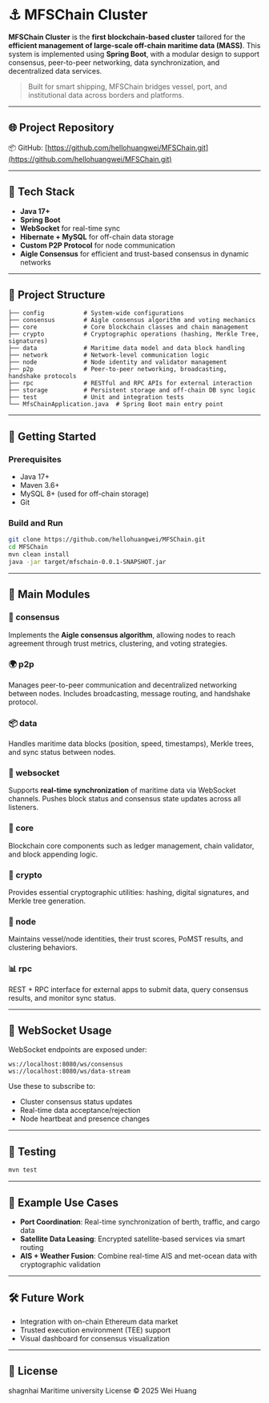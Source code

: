 
# ⚓ MFSChain Cluster

**MFSChain Cluster** is the **first blockchain-based cluster** tailored for the **efficient management of large-scale off-chain maritime data (MASS)**. This system is implemented using **Spring Boot**, with a modular design to support consensus, peer-to-peer networking, data synchronization, and decentralized data services.

> Built for smart shipping, MFSChain bridges vessel, port, and institutional data across borders and platforms.

---

## 🌐 Project Repository

📦 GitHub: [https://github.com/hellohuangwei/MFSChain.git](https://github.com/hellohuangwei/MFSChain.git)

---

## 🔧 Tech Stack

- **Java 17+**
- **Spring Boot**
- **WebSocket** for real-time sync
- **Hibernate + MySQL** for off-chain data storage
- **Custom P2P Protocol** for node communication
- **Aigle Consensus** for efficient and trust-based consensus in dynamic networks

---

## 📁 Project Structure

```
├── config           # System-wide configurations
├── consensus        # Aigle consensus algorithm and voting mechanics
├── core             # Core blockchain classes and chain management
├── crypto           # Cryptographic operations (hashing, Merkle Tree, signatures)
├── data             # Maritime data model and data block handling
├── network          # Network-level communication logic
├── node             # Node identity and validator management
├── p2p              # Peer-to-peer networking, broadcasting, handshake protocols
├── rpc              # RESTful and RPC APIs for external interaction
├── storage          # Persistent storage and off-chain DB sync logic
├── test             # Unit and integration tests
└── MfsChainApplication.java  # Spring Boot main entry point
```

---

## 🚀 Getting Started

### Prerequisites

- Java 17+
- Maven 3.6+
- MySQL 8+ (used for off-chain storage)
- Git

### Build and Run

```bash
git clone https://github.com/hellohuangwei/MFSChain.git
cd MFSChain
mvn clean install
java -jar target/mfschain-0.0.1-SNAPSHOT.jar
```

---

## 🌊 Main Modules

### 🔗 consensus

Implements the **Aigle consensus algorithm**, allowing nodes to reach agreement through trust metrics, clustering, and voting strategies.

### 🌍 p2p

Manages peer-to-peer communication and decentralized networking between nodes. Includes broadcasting, message routing, and handshake protocol.

### 📦 data

Handles maritime data blocks (position, speed, timestamps), Merkle trees, and sync status between nodes.

### 📡 websocket

Supports **real-time synchronization** of maritime data via WebSocket channels. Pushes block status and consensus state updates across all listeners.

### 🧠 core

Blockchain core components such as ledger management, chain validator, and block appending logic.

### 🔐 crypto

Provides essential cryptographic utilities: hashing, digital signatures, and Merkle tree generation.

### 🧩 node

Maintains vessel/node identities, their trust scores, PoMST results, and clustering behaviors.

### 📊 rpc

REST + RPC interface for external apps to submit data, query consensus results, and monitor sync status.

---

## 📡 WebSocket Usage

WebSocket endpoints are exposed under:

```
ws://localhost:8080/ws/consensus
ws://localhost:8080/ws/data-stream
```

Use these to subscribe to:
- Cluster consensus status updates
- Real-time data acceptance/rejection
- Node heartbeat and presence changes

---

## 🧪 Testing

```bash
mvn test
```

---

## 📌 Example Use Cases

- **Port Coordination**: Real-time synchronization of berth, traffic, and cargo data
- **Satellite Data Leasing**: Encrypted satellite-based services via smart routing
- **AIS + Weather Fusion**: Combine real-time AIS and met-ocean data with cryptographic validation

---

## 🛠️ Future Work

- Integration with on-chain Ethereum data market
- Trusted execution environment (TEE) support
- Visual dashboard for consensus visualization

---

## 📄 License

shagnhai Maritime university License © 2025 Wei Huang
